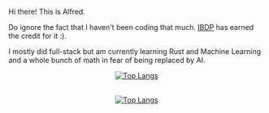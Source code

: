 Hi there! This is Alfred.

Do ignore the fact that I haven't been coding that much. [IBDP](https://www.ibo.org/programmes/diploma-programme/) has earned the credit for it :). 

I mostly did full-stack but am currently learning Rust and Machine Learning and a whole bunch of math in fear of being replaced by AI.

<div align="center">
  <a href="https://github.com/itaditya#gh-light-mode-only">
    <img src="https://github-readme-stats.vercel.app/api/top-langs/?username=alfredzimmer&layout=pie&theme=graywhite#gh-light-mode-only" alt="Top Langs" />
  </a>

  <a href="https://github.com/itaditya#gh-dark-mode-only">\
    <img src="https://github-readme-stats.vercel.app/api/top-langs/?username=alfredzimmer&layout=pie&theme=dark#gh-dark-mode-only" alt="Top Langs" />
  </a>

</div>
